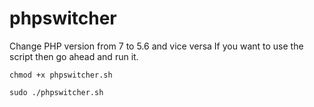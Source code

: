 # phpswitcher
Change PHP version from 7 to 5.6 and vice versa
If you want to use the script then go ahead and run it.

<p><code>chmod +x phpswitcher.sh</code></p>
<p><code>sudo ./phpswitcher.sh</code></p>
